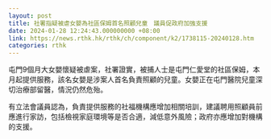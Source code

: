```yaml
---
layout: post
title: 社署指疑被虐女嬰為社區保姆首名照顧兒童　議員促政府加強支援
date: 2024-01-28 12:24:43.000000000 +08:00
link: https://news.rthk.hk/rthk/ch/component/k2/1738115-20240128.htm
categories: rthk
---
```


屯門9個月大女嬰懷疑被虐案，社署證實，被捕人士是屯門仁愛堂的社區保姆，本月起提供服務，該名女嬰是涉案人首名負責照顧的兒童。女嬰正在屯門醫院兒童深切治療部留醫，情況仍然危殆。

有立法會議員認為，負責提供服務的社福機構應增加相關培訓，建議聘用照顧員前應進行家訪，包括檢視家庭環境等是否合適，減低意外風險；政府亦應增加對機構的支援。
